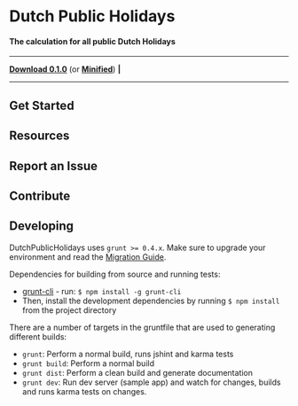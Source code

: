 # Dutch Public Holidays &nbsp;

#### The calculation for all public Dutch Holidays
---
**[Download 0.1.0](http://github.com/theroks/dutch-public-holidays/release/dutch-public-holidays.js)** (or **[Minified](http://github.com/theroks/dutch-public-holidays/release/dutch-public-holidays.min.js)**) **|**

---

## Get Started

## Resources

## Report an Issue

## Contribute

## Developing

DutchPublicHolidays uses <code>grunt >= 0.4.x</code>. Make sure to upgrade your environment and read the
[Migration Guide](http://gruntjs.com/upgrading-from-0.3-to-0.4).

Dependencies for building from source and running tests:

* [grunt-cli](https://github.com/gruntjs/grunt-cli) - run: `$ npm install -g grunt-cli`
* Then, install the development dependencies by running `$ npm install` from the project directory

There are a number of targets in the gruntfile that are used to generating different builds:

* `grunt`: Perform a normal build, runs jshint and karma tests
* `grunt build`: Perform a normal build
* `grunt dist`: Perform a clean build and generate documentation
* `grunt dev`: Run dev server (sample app) and watch for changes, builds and runs karma tests on changes.
